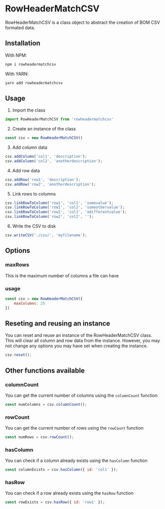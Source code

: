 # RowHeaderMatchCSV

RowHeaderMatchCSV is a class object to abstract the creation of BOM CSV formated data.

## Installation

With NPM:
```bash
npm i rowheadermatchcsv 
```

With YARN:
```bash
yarn add rowheadermatchcsv
```

## Usage

1. Import the class
```javascript
import RowHeaderMatchCSV from 'rowheadermatchcsv'
```

2. Create an instance of the class
```javascript
const csv = new RowHeaderMatchCSV()
```

3. Add column data
```javascript
csv.addColumn('col1', 'description');
csv.addColumn('col2', 'anotherdescription');
```

4. Add row data
```javascript
csv.addRow('row1', 'description');
csv.addRow('row2', 'anotherdescription');
```

5. Link rows to columns
```javascript
csv.linkRowToColumn('row1', 'col1', 'somevalue');
csv.linkRowToColumn('row1', 'col2', 'someothervalue');
csv.linkRowToColumn('row2', 'col1', 'adifferentvalue');
csv.linkRowToColumn('row2', 'col2', '');
```

6. Write the CSV to disk
```javascript
csv.writeCSV('./csv/', 'myfilename');
```

## Options

### maxRows

This is the maximum number of columns a file can have

### usage

```javascript
const csv = new RowHeaderMatchCSV({
    maxColumns: 25
})
```

## Reseting and reusing an instance

You can reset and reuse an instance of the RowHeaderMatchCSV class. This will clear all column and row data from the instance. However, you may not change any options you may have set when creating the instance.

```javascript
csv.reset();
```

## Other functions available

### columnCount

You can get the current number of columns using the ``columnCount`` function

```javascript
const numColumns = csv.columnCount();
```

### rowCount

You can get the current number of rows using the ``rowCount`` function

```javascript
const numRows = csv.rowCount();
```

### hasColumn

You can check if a column already exists using the ``hasColumn`` function

```javascript
const columnExists = csv.hasColumn({ id: 'col1' });
```

### hasRow

You can check if a row already exists using the ``hasRow`` function

```javascript
const rowExists = csv.hasRow({ id: 'row1' });
```

